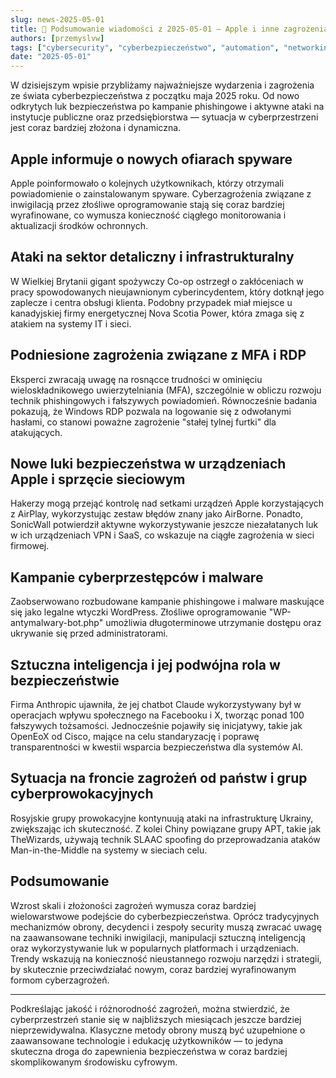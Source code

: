 ```yaml
---
slug: news-2025-05-01
title: 📰 Podsumowanie wiadomości z 2025-05-01 – Apple i inne zagrożenia w cyberbezpieczeństwie
authors: [przemyslvw]
tags: ["cybersecurity", "cyberbezpieczeństwo", "automation", "networking", "wydarzenia", "konferencje", "technologie", "ataki", "malware", "owasp", "web-security", "webapp", "pentesting", "privacy"]
date: "2025-05-01"
---
```


W dzisiejszym wpisie przybliżamy najważniejsze wydarzenia i zagrożenia ze świata cyberbezpieczeństwa z początku maja 2025 roku. Od nowo odkrytych luk bezpieczeństwa po kampanie phishingowe i aktywne ataki na instytucje publiczne oraz przedsiębiorstwa — sytuacja w cyberprzestrzeni jest coraz bardziej złożona i dynamiczna.

## Apple informuje o nowych ofiarach spyware

Apple poinformowało o kolejnych użytkownikach, którzy otrzymali powiadomienie o zainstalowanym spyware. Cyberzagrożenia związane z inwigilacją przez złośliwe oprogramowanie stają się coraz bardziej wyrafinowane, co wymusza konieczność ciągłego monitorowania i aktualizacji środków ochronnych.

## Ataki na sektor detaliczny i infrastrukturalny

W Wielkiej Brytanii gigant spożywczy Co-op ostrzegł o zakłóceniach w pracy spowodowanych nieujawnionym cyberincydentem, który dotknął jego zaplecze i centra obsługi klienta. Podobny przypadek miał miejsce u kanadyjskiej firmy energetycznej Nova Scotia Power, która zmaga się z atakiem na systemy IT i sieci.

## Podniesione zagrożenia związane z MFA i RDP

Eksperci zwracają uwagę na rosnącce trudności w ominięciu wieloskładnikowego uwierzytelniania (MFA), szczególnie w obliczu rozwoju technik phishingowych i fałszywych powiadomień. Równocześnie badania pokazują, że Windows RDP pozwala na logowanie się z odwołanymi hasłami, co stanowi poważne zagrożenie "stałej tylnej furtki" dla atakujących.

## Nowe luki bezpieczeństwa w urządzeniach Apple i sprzęcie sieciowym

Hakerzy mogą przejąć kontrolę nad setkami urządzeń Apple korzystających z AirPlay, wykorzystując zestaw błędów znany jako AirBorne. Ponadto, SonicWall potwierdził aktywne wykorzystywanie jeszcze niezałatanych luk w ich urządzeniach VPN i SaaS, co wskazuje na ciągłe zagrożenia w sieci firmowej.

## Kampanie cyberprzestępców i malware

Zaobserwowano rozbudowane kampanie phishingowe i malware maskujące się jako legalne wtyczki WordPress. Złośliwe oprogramowanie "WP-antymalwary-bot.php" umożliwia długoterminowe utrzymanie dostępu oraz ukrywanie się przed administratorami.

## Sztuczna inteligencja i jej podwójna rola w bezpieczeństwie

Firma Anthropic ujawniła, że jej chatbot Claude wykorzystywany był w operacjach wpływu społecznego na Facebooku i X, tworząc ponad 100 fałszywych tożsamości. Jednocześnie pojawiły się inicjatywy, takie jak OpenEoX od Cisco, mające na celu standaryzację i poprawę transparentności w kwestii wsparcia bezpieczeństwa dla systemów AI.

## Sytuacja na froncie zagrożeń od państw i grup cyberprowokacyjnych

Rosyjskie grupy prowokacyjne kontynuują ataki na infrastrukturę Ukrainy, zwiększając ich skuteczność. Z kolei Chiny powiązane grupy APT, takie jak TheWizards, używają technik SLAAC spoofing do przeprowadzania ataków Man-in-the-Middle na systemy w sieciach celu.

## Podsumowanie

Wzrost skali i złożoności zagrożeń wymusza coraz bardziej wielowarstwowe podejście do cyberbezpieczeństwa. Oprócz tradycyjnych mechanizmów obrony, decydenci i zespoły security muszą zwracać uwagę na zaawansowane techniki inwigilacji, manipulacji sztuczną inteligencją oraz wykorzystywanie luk w popularnych platformach i urządzeniach. Trendy wskazują na konieczność nieustannego rozwoju narzędzi i strategii, by skutecznie przeciwdziałać nowym, coraz bardziej wyrafinowanym formom cyberzagrożeń.

---

Podkreślając jakość i różnorodność zagrożeń, można stwierdzić, że cyberprzestrzeń stanie się w najbliższych miesiącach jeszcze bardziej nieprzewidywalna. Klasyczne metody obrony muszą być uzupełnione o zaawansowane technologie i edukację użytkowników — to jedyna skuteczna droga do zapewnienia bezpieczeństwa w coraz bardziej skomplikowanym środowisku cyfrowym.

